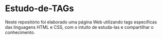 # Estudo-de-TAGs
Neste repositório foi elaborado uma página Web utilizando tags específicas das linguagens HTML e CSS, com o intuito de estuda-las e compartilhar o conhecimento.
